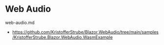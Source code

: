 # Web Audio

web-audio.md

*   https://github.com/KristofferStrube/Blazor.WebAudio/tree/main/samples/KristofferStrube.Blazor.WebAudio.WasmExample